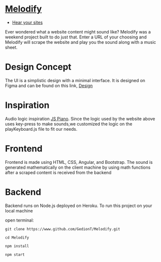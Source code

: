 # [Melodify](www.melodify.tech)

- [Hear your sites](melodi-fy.herokuapp.com)

Ever wondered what a website content might sound like?
Melodify was a weekend project built to do just that. Enter a URL of your
choosing and Melodify will scrape the website and play you the sound along
with a music sheet.

# Design Concept

The UI is a simplistic design with a minimal interface. It is designed on
Figma and can be found on this link, [Design](https://www.figma.com/file/K1mzN5JjbL7pdGzwYnuzIh/Melodify?node-id=6%3A6)

# Inspiration

Audio logic inspiration [JS Piano](https://www.freecodecamp.org/news/javascript-piano-keyboard/).
Since the logic used by the website above uses key-press to make sounds,we customized
the logic on the playKeyboard.js file to fit our needs.

# Frontend

Frontend is made using HTML, CSS, Angular, and Bootstrap.
The sound is generated mathematically on the client machine by using math functions
after a scraped content is received from the backend

# Backend

Backend runs on Node.js deployed on Heroku.
To run this project on your local machine

open terminal:

    git clone https://www.github.com/GedionT/Melodify.git

    cd Melodify

    npm install

    npm start
